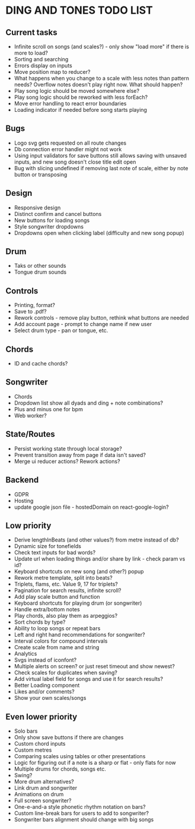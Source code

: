 # DING AND TONES TODO LIST

## Current tasks

* Infinite scroll on songs (and scales?) - only show "load more" if there is more to load?
* Sorting and searching
* Errors display on inputs
* Move position map to reducer?
* What happens when you change to a scale with less notes than pattern needs? Overflow notes doesn't play right now. What should happen?
* Play song logic should be moved somewhere else?
* Play song logic should be reworked with less forEach?
* Move error handling to react error boundaries
* Loading indicator if needed before song starts playing

## Bugs

* Logo svg gets requested on all route changes
* Db connection error handler might not work
* Using input validators for save buttons still allows saving with unsaved inputs, and new song doesn't close title edit open
* Bug with slicing undefined if removing last note of scale, either by note button or transposing

## Design

* Responsive design
* Distinct confirm and cancel buttons
* New buttons for loading songs
* Style songwriter dropdowns
* Dropdowns open when clicking label (difficulty and new song popup)

## Drum

* Taks or other sounds
* Tongue drum sounds

## Controls

* Printing, format?
* Save to .pdf?
* Rework controls - remove play button, rethink what buttons are needed
* Add account page - prompt to change name if new user
* Select drum type - pan or tongue, etc.

## Chords

* ID and cache chords?

## Songwriter

* Chords
* Dropdown list show all dyads and ding + note combinations?
* Plus and minus one for bpm
* Web worker?

## State/Routes

* Persist working state through local storage?
* Prevent transition away from page if data isn't saved?
* Merge ui reducer actions? Rework actions?

## Backend

* GDPR
* Hosting
* update google json file - hostedDomain on react-google-login?

## Low priority

* Derive lengthInBeats (and other values?) from metre instead of db?
* Dynamic size for tonefields
* Check text inputs for bad words?
* Update url when loading things and/or share by link - check param vs id?
* Keyboard shortcuts on new song (and other?) popup
* Rework metre template, split into beats?
* Triplets, flams, etc. Value 9, 17 for triplets?
* Pagination for search results, infinite scroll?
* Add play scale button and function
* Keyboard shortcuts for playing drum (or songwriter)
* Handle extra/bottom notes
* Play chords, also play them as arpeggios?
* Sort chords by type?
* Ability to loop songs or repeat bars
* Left and right hand recommendations for songwriter?
* Interval colors for compound intervals
* Create scale from name and string
* Analytics
* Svgs instead of iconfont?
* Multiple alerts on screen? or just reset timeout and show newest?
* Check scales for duplicates when saving?
* Add virtual label field for songs and use it for search results?
* Better Loading component
* Likes and/or comments?
* Show your own scales/songs

## Even lower priority

* Solo bars
* Only show save buttons if there are changes
* Custom chord inputs
* Custom metres
* Comparing scales using tables or other presentations
* Logic for figuring out if a note is a sharp or flat - only flats for now
* Multiple drums for chords, songs etc.
* Swing?
* More drum alternatives?
* Link drum and songwriter
* Animations on drum
* Full screen songwriter?
* One-e-and-a style phonetic rhythm notation on bars?
* Custom line-break bars for users to add to songwriter?
* Songwriter bars alignment should change with big songs
